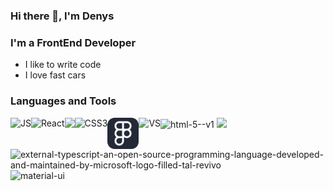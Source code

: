 ### Hi there 👋, I'm Denys

### I'm a FrontEnd Developer
- I like to write code
- I love fast cars 

### Languages and Tools

<img align="left" alt="JS" src="https://img.icons8.com/color/48/000000/javascript--v1.png"/>
<img align="left" alt="React" src="https://img.icons8.com/ultraviolet/40/000000/react--v2.png"/>
<img  align="left" src="https://img.icons8.com/color/48/000000/redux.png"/>
<img width="48" height="48" src="https://img.icons8.com/color/48/html-5--v1.png" alt="html-5--v1"/>
<img align="left" alt="CSS3" src="https://img.icons8.com/color/48/000000/css3.png"/>
<img align="left" alt="figma" width="50px" src="https://github.com/tandpfun/skill-icons/blob/main/icons/Figma-Dark.svg"/>
<img align="left" alt="VS" src="https://img.icons8.com/color/48/000000/visual-studio-code-2019.png"/>
<img src="https://img.icons8.com/nolan/64/brackets-ide.png"/>
<img width="48" height="48" src="https://img.icons8.com/external-tal-revivo-filled-tal-revivo/48/external-typescript-an-open-source-programming-language-developed-and-maintained-by-microsoft-logo-filled-tal-revivo.png" alt="external-typescript-an-open-source-programming-language-developed-and-maintained-by-microsoft-logo-filled-tal-revivo"/>
<img width="48" height="48" src="https://img.icons8.com/color/48/material-ui.png" alt="material-ui"/>
